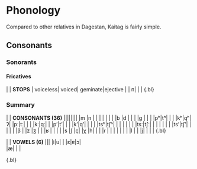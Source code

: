 # Phonology

Compared to other relatives in Dagestan, Kaitag is fairly simple.

## Consonants

### Sonorants

<!-- - ~[++м++ --[m]--](./м.m4a) — ~[++мял++](./мял.m4a)
- ~[++н++ --[n]--](./н.m4a) — ~[++нег++](./нег.m4a)

- ~[++л++ --[l]--](./л.m4a) ~[++лам++](./лам.m4a)  
  is palatalized [] in certai contexts, e.g. by vowels ++е++, ++и++
- ~[++р++ --[ɾ]--](./р.m4a) — ~[++раг++](./раг.m4a)
- ~[++й++ --[j]--](./й.m4a) — ~[++йяв++](./йяв.m4a) -->

#### Fricatives

<!-- - ~[++в++ --[β]--](./в.m4a) — ~[++ваь++](./ваь.m4a)
- ~[++з++ --[z]--](./з.m4a) — ~[++зей++](./зей.m4a)
- ~[++з++ --[z]--](./з.m4a) — ~[++зей++](./зей.m4a) -->

|
| **STOPS** | voiceless| voiced| geminate|ejective |
|  п|  | |
{.bl}

### Summary

|
| **CONSONANTS (36)** ||||||||
|m |n |   |   | |  |  | |
|b |d |   |   | |g |  | |
|pʰ|tʰ|   |   | |kʰ|qʰ|ʔ|
|pː|tː|   |   | |kː|qː| |
|pʼ|tʼ|   |   | |kʼ|qʼ| |
|  |  |tsʰ|tʃʰ| |  |  | |
|  |  |tsː|tʃː| |  |  | |
|  |  |tsʼ|tʃʼ| |  |  | |
|β |  |z  |ʒ  | |  |ʁ | |
|  |  |s  |ʃ  |ç|  |χ |h|
|  |  |ɾ  |   | |  |  | |
|  |l |   |   |j|  |  | |
{.bl}

|
| **VOWELS (6)** |||
|i|u| |
|ɛ|ɐ|ɔ|  
|æ| | |

{.bl}
